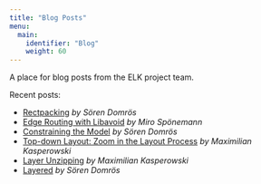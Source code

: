```yaml
---
title: "Blog Posts"
menu:
  main:
    identifier: "Blog"
    weight: 60
---
```


A place for blog posts from the ELK project team.

Recent posts:

 * [Rectpacking](./blog/posts/2022/22-08-31-rectpacking.html) _by Sören Domrös_
 * [Edge Routing with Libavoid](./blog/posts/2022/22-11-17-libavoid.html) _by Miro Spönemann_
 * [Constraining the Model](./blog/posts/2023/23-01-09-constraining-the-model.html) _by Sören Domrös_
 * [Top-down Layout: Zoom in the Layout Process](./blog/posts/2023/23-06-09-topdown-layout.html) *by Maximilian Kasperowski*
 * [Layer Unzipping](./blog/posts/2024/24-12-06-layer-unzipping.html) *by Maximilian Kasperowski*
 * [Layered](./blog/posts/2025/25-08-21-layered.html) *by Sören Domrös*
